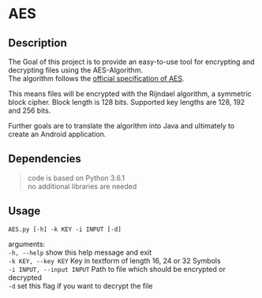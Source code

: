 # AES  

## Description  

The Goal of this project is to provide an easy-to-use tool for encrypting and decrypting files using the AES-Algorithm.  
The algorithm follows the [official specification of AES](http://nvlpubs.nist.gov/nistpubs/FIPS/NIST.FIPS.197.pdf).  

This means files will be encrypted with the Rijndael algorithm, a symmetric block cipher. Block length is 128 bits. Supported key lengths are 128, 192 and 256 bits.  

Further goals are to translate the algorithm into Java and ultimately to create an Android application.  

## Dependencies  

> code is based on Python 3.6.1  
> no additional libraries are needed  

## Usage  
    AES.py [-h] -k KEY -i INPUT [-d]  

arguments:  
`-h, --help`    show this help message and exit  
`-k KEY, --key KEY`    Key in textform of length 16, 24 or 32 Symbols  
`-i INPUT, --input INPUT`    Path to file which should be encrypted or decrypted  
`-d`    set this flag if you want to decrypt the file  
